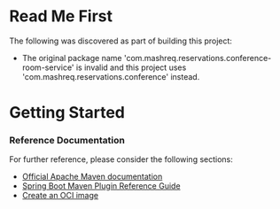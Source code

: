 # Read Me First
The following was discovered as part of building this project:

* The original package name 'com.mashreq.reservations.conference-room-service' is invalid and this project uses 'com.mashreq.reservations.conference' instead.

# Getting Started

### Reference Documentation
For further reference, please consider the following sections:

* [Official Apache Maven documentation](https://maven.apache.org/guides/index.html)
* [Spring Boot Maven Plugin Reference Guide](https://docs.spring.io/spring-boot/docs/3.2.1/maven-plugin/reference/html/)
* [Create an OCI image](https://docs.spring.io/spring-boot/docs/3.2.1/maven-plugin/reference/html/#build-image)

